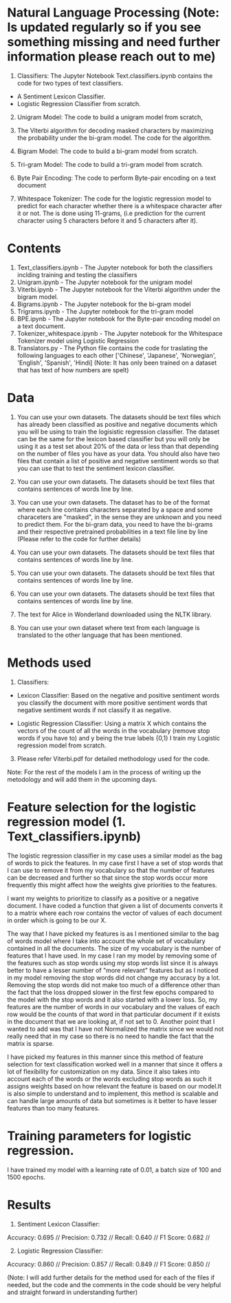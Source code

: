 # Natural Language Processing (Note: Is updated regularly so if you see something missing and need further information please reach out to me)

1) Classifiers:
The Jupyter Notebook Text.classifiers.ipynb contains the code for two types of text classifiers.
- A Sentiment Lexicon Classifier.
- Logistic Regression Classifier from scratch.

2) Unigram Model:
The code to build a unigram model from scratch,

3) The Viterbi algorithm for decoding masked characters by maximizing the probability under the bi-gram model.
The code for the algorithm.

4) Bigram Model:
The code to build a bi-gram model from scratch.

5) Tri-gram Model:
The code to build a tri-gram model from scratch.

6) Byte Pair Encoding:
The code to perform Byte-pair encoding on a text document

7) Whitespace Tokenizer:
The code for the logistic regression model to predict for each character whether there is a whitespace character after it or not. The is done using 11-grams, (i.e prediction for the current character using 5 characters before it and 5 characters after it).

# Contents

1) Text_classifiers.ipynb - The Jupyter notebook for both the classifiers inclding training and testing the classifiers
2) Unigram.ipynb - The Jupyter notebook for the unigram model
3) Viterbi.ipynb - The Jupyter notebook for the Viterbi algorithm under the bigram model.
4) Bigrams.ipynb - The Jupyter notebook for the bi-gram model
5) Trigrams.ipynb - The Jupyter notebook for the tri-gram model
6) BPE.ipynb - The Jupyter notebook for the Byte-pair encoding model on a text document.
7) Tokenizer_whitespace.ipynb - The Jupyter notebook for the Whitespace Tokenizer model using Logistic Regression
8) Translators.py - The Python file contains the code for traslating the following languages to each other ['Chinese', 'Japanese', 'Norwegian', 'English', 'Spanish', 'Hindi] (Note: It has only been trained on a dataset that has text of how numbers are spelt)

# Data

1) You can use your own datasets. The datasets should be text files which has already been classified as positive and negative documents which you will be using to train the logisistic regression classifier. The dataset can be the same for the lexicon based classifier but you will only be using it as a test set about 20% of the data or less than that depending on the number of files you have as your data. You should also have two files that contain a list of positive and negative sentiment words so that you can use that to test the sentiment lexicon classifier.

2) You can use your own datasets. The datasets should be text files that contains sentences of words line by line.

3) You can use your own datasets. The dataset has to be of the format where each line contains characters separated by a space and some characeters are "masked",
in the sense they are unknown and you need to predict them.
For the bi-gram data, you need to have the bi-grams and their respective pretrained probabilities in a text file line by line (Please refer to the code for further details)

4) You can use your own datasets. The datasets should be text files that contains sentences of words line by line.

5) You can use your own datasets. The datasets should be text files that contains sentences of words line by line.

6) You can use your own datasets. The datasets should be text files that contains sentences of words line by line.

7) The text for Alice in Wonderland downloaded using the NLTK library.

8) You can use your own dataset where text from each language is translated to the other language that has been mentioned.

# Methods used

1) Classifiers:

- Lexicon Classifier: Based on the negative and positive sentiment words you classify the document with more positive sentiment words that negative sentiment words if not classify it as negative.

- Logistic Regression Classifier: Using a matrix X which contains the vectors of the count of all the words in the vocabulary (remove stop words if you have to) and y being the true labels {0,1} I train my Logistic regression model from scratch.

3) Please refer Viterbi.pdf for detailed methodology used for the code.

Note: For the rest of the models I am in the process of writing up the metodology and will add them in the upcoming days.

# Feature selection for the logistic regression model (1. Text_classifiers.ipynb)

The logistic regression classifier in my case uses a similar model as the bag of words to pick the
features. In my case first I have a set of stop words that I can use to remove it from my vocabulary so
that the number of features can be decreased and further so that since the stop words occur more
frequently this might affect how the weights give priorities to the features. 

I want my weights to prioritize to classify as a positive or a negative document.
I have coded a function that given a list of documents converts it to a matrix where each row
contains the vector of values of each document in order which is going to be our X.

The way that I have picked my features is as I mentioned similar to the bag of words model
where I take into account the whole set of vocabulary contained in all the documents. The
size of my vocabulary is the number of features that I have used. In my case I ran my model by
removing some of the features such as stop words using my stop words list since it is always better
to have a lesser number of "more relevant" features but as I noticed in my model removing the stop
words did not change my accuracy by a lot. Removing the stop words did not make too much of a
difference other than the fact that the loss dropped slower in the first few epochs compared to the
model with the stop words and it also started with a lower loss. So, my features are the number
of words in our vocabulary and the values of each row would be the counts of that word in that
particular document if it exists in the document that we are looking at, if not set to 0.
Another point that I wanted to add was that I have not Normalized the matrix since we would
not really need that in my case so there is no need to handle the fact that the matrix is sparse.

I have picked my features in this manner since this method of feature selection for text classification worked well in a manner that since it offers a lot of flexibility for customization on my data. Since it also takes into account each of the words or the words excluding stop words as such
it assigns weights based on how relevant the feature is based on our model.It is also simple to understand and to implement, this method is scalable and can handle large amounts of data but sometimes is it better to have lesser features than too many features.

# Training parameters for logistic regression.

I have trained my model with a learning rate of 0.01, a batch size of 100 and 1500 epochs.

# Results

1) Sentiment Lexicon Classifier:

Accuracy: 0.695 //
Precision: 0.732 //
Recall: 0.640 //
F1 Score: 0.682 //

2) Logistic Regression Classifier:

Accuracy: 0.860 //
Precision: 0.857 //
Recall: 0.849 //
F1 Score: 0.850 //

(Note: I will add further details for the method used for each of the files if needed, but the code and the comments in the code should be very helpful and straight forward in understanding further)
